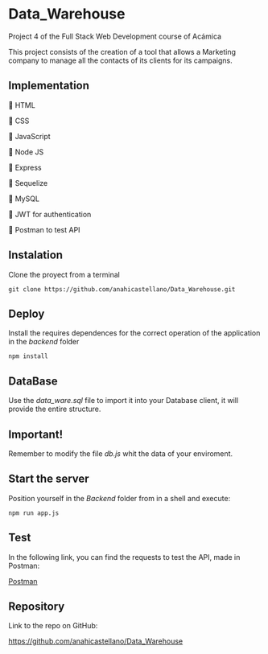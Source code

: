# Data_Warehouse
Project 4 of the Full Stack Web Development course of Acámica

This project consists of the creation of a tool that allows a Marketing company to manage all the contacts of its clients for its campaigns.

## Implementation
📌 HTML

📌 CSS

📌 JavaScript

📌 Node JS

📌 Express 

📌 Sequelize

📌 MySQL

📌 JWT for authentication

📌 Postman to test API

## Instalation 

Clone the proyect from a terminal

`git clone https://github.com/anahicastellano/Data_Warehouse.git`

## Deploy

Install the requires dependences for the correct operation of the application in the *backend* folder

`npm install`

## DataBase
Use the *data_ware.sql* file to import it into your Database client, it will provide the entire structure.

## Important!
Remember to modify the file *db.js* whit the data of your enviroment.

## Start the server
Position yourself in the *Backend* folder from in a shell and execute:

`npm run app.js`

## Test
In the following link, you can find the requests to test the API, made in Postman:

[Postman](https://documenter.getpostman.com/view/13365917/Tzeajm5V)


## Repository

Link to the repo on GitHub:

https://github.com/anahicastellano/Data_Warehouse

